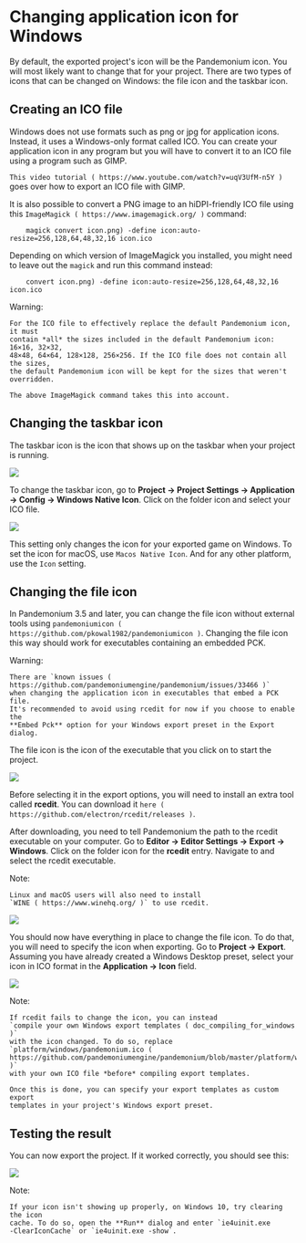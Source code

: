 

Changing application icon for Windows
=====================================

By default, the exported project's icon will be the Pandemonium icon.
You will most likely want to change that for your project. There are two types
of icons that can be changed on Windows: the file icon and the taskbar icon.

Creating an ICO file
--------------------

Windows does not use formats such as png or jpg for application icons. Instead,
it uses a Windows-only format called ICO. You can create your application icon
in any program but you will have to convert it to an ICO file using a program such
as GIMP.

`This video tutorial ( https://www.youtube.com/watch?v=uqV3UfM-n5Y )` goes over how to
export an ICO file with GIMP.

It is also possible to convert a PNG image to an hiDPI-friendly ICO file
using this `ImageMagick ( https://www.imagemagick.org/ )` command:

```
    magick convert icon.png) -define icon:auto-resize=256,128,64,48,32,16 icon.ico
```

Depending on which version of ImageMagick you installed, you might need to leave out the `magick` and run this command instead:

```
    convert icon.png) -define icon:auto-resize=256,128,64,48,32,16 icon.ico
```

Warning:


    For the ICO file to effectively replace the default Pandemonium icon, it must
    contain *all* the sizes included in the default Pandemonium icon: 16×16, 32×32,
    48×48, 64×64, 128×128, 256×256. If the ICO file does not contain all the sizes,
    the default Pandemonium icon will be kept for the sizes that weren't overridden.

    The above ImageMagick command takes this into account.

Changing the taskbar icon
-------------------------

The taskbar icon is the icon that shows up on the taskbar when your project
is running.

![](img/icon_taskbar_icon.png)

To change the taskbar icon, go to
**Project → Project Settings → Application → Config → Windows Native Icon**.
Click on the folder icon and select your ICO file.

![](img/icon_project_settings.png)

This setting only changes the icon for your exported game on Windows.
To set the icon for macOS, use `Macos Native Icon`. And for any other platform,
use the `Icon` setting.

Changing the file icon
----------------------

In Pandemonium 3.5 and later, you can change the file icon without
external tools using `pandemoniumicon ( https://github.com/pkowal1982/pandemoniumicon )`.
Changing the file icon this way should work for executables containing
an embedded PCK.

Warning:


    There are `known issues ( https://github.com/pandemoniumengine/pandemonium/issues/33466 )`
    when changing the application icon in executables that embed a PCK file.
    It's recommended to avoid using rcedit for now if you choose to enable the
    **Embed Pck** option for your Windows export preset in the Export dialog.

The file icon is the icon of the executable that you click on to start
the project.

![](img/icon_file_icon.png)

Before selecting it in the export options, you will need to install
an extra tool called **rcedit**.
You can download it `here ( https://github.com/electron/rcedit/releases )`.

After downloading, you need to tell Pandemonium the path to the rcedit executable
on your computer.
Go to **Editor → Editor Settings → Export → Windows**.
Click on the folder icon for the **rcedit** entry.
Navigate to and select the rcedit executable.

Note:


    Linux and macOS users will also need to install
    `WINE ( https://www.winehq.org/ )` to use rcedit.

![](img/icon_rcedit.png)

You should now have everything in place to change the file icon.
To do that, you will need to specify the icon when exporting.
Go to **Project → Export**. Assuming you have already created
a Windows Desktop preset, select your icon in ICO format in
the **Application → Icon** field.

![](img/icon_export_settings.png)

Note:


    If rcedit fails to change the icon, you can instead
    `compile your own Windows export templates ( doc_compiling_for_windows )`
    with the icon changed. To do so, replace
    `platform/windows/pandemonium.ico ( https://github.com/pandemoniumengine/pandemonium/blob/master/platform/windows/pandemonium.ico )`
    with your own ICO file *before* compiling export templates.

    Once this is done, you can specify your export templates as custom export
    templates in your project's Windows export preset.

Testing the result
------------------

You can now export the project. If it worked correctly, you should see this:

![](img/icon_result.png)

Note:


    If your icon isn't showing up properly, on Windows 10, try clearing the icon
    cache. To do so, open the **Run** dialog and enter `ie4uinit.exe
    -ClearIconCache` or `ie4uinit.exe -show`.
